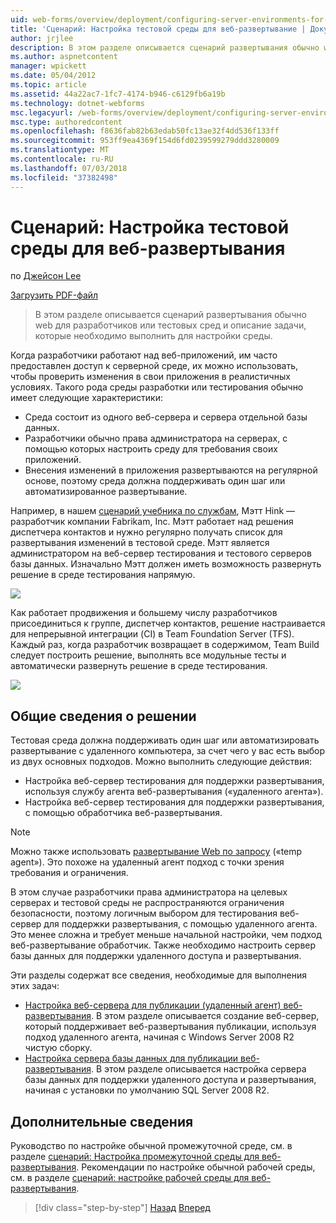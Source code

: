 ```yaml
---
uid: web-forms/overview/deployment/configuring-server-environments-for-web-deployment/scenario-configuring-a-test-environment-for-web-deployment
title: 'Сценарий: Настройка тестовой среды для веб-развертывание | Документация Майкрософт'
author: jrjlee
description: В этом разделе описывается сценарий развертывания обычно web для разработчиков или тестовых сред и описание задачи, которые необходимо выполнить для настройки удостоверения службы...
ms.author: aspnetcontent
manager: wpickett
ms.date: 05/04/2012
ms.topic: article
ms.assetid: 44a22ac7-1fc7-4174-b946-c6129fb6a19b
ms.technology: dotnet-webforms
msc.legacyurl: /web-forms/overview/deployment/configuring-server-environments-for-web-deployment/scenario-configuring-a-test-environment-for-web-deployment
msc.type: authoredcontent
ms.openlocfilehash: f8636fab82b63edab50fc13ae32f4dd536f133ff
ms.sourcegitcommit: 953ff9ea4369f154d6fd0239599279ddd3280009
ms.translationtype: MT
ms.contentlocale: ru-RU
ms.lasthandoff: 07/03/2018
ms.locfileid: "37382498"
---
```

<a name="scenario-configuring-a-test-environment-for-web-deployment"></a>Сценарий: Настройка тестовой среды для веб-развертывания
====================
по [Джейсон Lee](https://github.com/jrjlee)

[Загрузить PDF-файл](https://msdnshared.blob.core.windows.net/media/MSDNBlogsFS/prod.evol.blogs.msdn.com/CommunityServer.Blogs.Components.WeblogFiles/00/00/00/63/56/8130.DeployingWebAppsInEnterpriseScenarios.pdf)

> В этом разделе описывается сценарий развертывания обычно web для разработчиков или тестовых сред и описание задачи, которые необходимо выполнить для настройки среды.


Когда разработчики работают над веб-приложений, им часто предоставлен доступ к серверной среде, их можно использовать, чтобы проверить изменения в свои приложения в реалистичных условиях. Такого рода среды разработки или тестирования обычно имеет следующие характеристики:

- Среда состоит из одного веб-сервера и сервера отдельной базы данных.
- Разработчики обычно права администратора на серверах, с помощью которых настроить среду для требования своих приложений.
- Внесения изменений в приложения развертываются на регулярной основе, поэтому среда должна поддерживать один шаг или автоматизированное развертывание.

Например, в нашем [сценарий учебника по службам](../deploying-web-applications-in-enterprise-scenarios/enterprise-web-deployment-scenario-overview.md), Мэтт Hink — разработчик компании Fabrikam, Inc. Мэтт работает над решения диспетчера контактов и нужно регулярно получать список для развертывания изменений в тестовой среде. Мэтт является администратором на веб-сервер тестирования и тестового серверов базы данных. Изначально Мэтт должен иметь возможность развернуть решение в среде тестирования напрямую.

![](scenario-configuring-a-test-environment-for-web-deployment/_static/image1.png)

Как работает продвижения и большему числу разработчиков присоединиться к группе, диспетчер контактов, решение настраивается для непрерывной интеграции (CI) в Team Foundation Server (TFS). Каждый раз, когда разработчик возвращает в содержимом, Team Build следует построить решение, выполнять все модульные тесты и автоматически развернуть решение в среде тестирования.

![](scenario-configuring-a-test-environment-for-web-deployment/_static/image2.png)

## <a name="solution-overview"></a>Общие сведения о решении

Тестовая среда должна поддерживать один шаг или автоматизировать развертывание с удаленного компьютера, за счет чего у вас есть выбор из двух основных подходов. Можно выполнить следующие действия: 

- Настройка веб-сервер тестирования для поддержки развертывания, используя службу агента веб-развертывания («удаленного агента»).
- Настройка веб-сервер тестирования для поддержки развертывания, с помощью обработчика веб-развертывания.

> [!NOTE]
> Можно также использовать [развертывание Web по запросу](https://technet.microsoft.com/library/ee517345(WS.10).aspx) («temp agent»). Это похоже на удаленный агент подход с точки зрения требования и ограничения.


В этом случае разработчики права администратора на целевых серверах и тестовой среды не распространяются ограничения безопасности, поэтому логичным выбором для тестирования веб-сервер для поддержки развертывания, с помощью удаленного агента. Это менее сложна и требует меньше начальной настройки, чем подход веб-развертывание обработчик. Также необходимо настроить сервер базы данных для поддержки удаленного доступа и развертывания.

Эти разделы содержат все сведения, необходимые для выполнения этих задач:

- [Настройка веб-сервера для публикации (удаленный агент) веб-развертывания](configuring-a-web-server-for-web-deploy-publishing-remote-agent.md). В этом разделе описывается создание веб-сервер, который поддерживает веб-развертывания публикации, используя подход удаленного агента, начиная с Windows Server 2008 R2 чистую сборку.
- [Настройка сервера базы данных для публикации веб-развертывания](configuring-a-database-server-for-web-deploy-publishing.md). В этом разделе описывается настройка сервера базы данных для поддержки удаленного доступа и развертывания, начиная с установки по умолчанию SQL Server 2008 R2.

## <a name="further-reading"></a>Дополнительные сведения

Руководство по настройке обычной промежуточной среде, см. в разделе [сценарий: Настройка промежуточной среды для веб-развертывания](scenario-configuring-a-staging-environment-for-web-deployment.md). Рекомендации по настройке обычной рабочей среды, см. в разделе [сценарий: настройке рабочей среды для веб-развертывания](scenario-configuring-a-production-environment-for-web-deployment.md).

> [!div class="step-by-step"]
> [Назад](choosing-the-right-approach-to-web-deployment.md)
> [Вперед](scenario-configuring-a-staging-environment-for-web-deployment.md)

